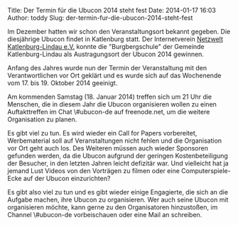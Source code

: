 Title: Der Termin für die Ubucon 2014 steht fest
Date: 2014-01-17 16:03
Author: toddy
Slug: der-termin-fur-die-ubucon-2014-steht-fest

Im Dezember hatten wir schon den Veranstaltungsort bekannt gegeben. Die
diesjährige Ubucon findet in Katlenburg statt. Der Internetverein
[Netzwelt Katlenburg­-Lindau e.V.](http://www.netzwelt-kali.de) konnte
die "Burgbergschule" der Gemeinde Katlenburg­-Lindau als Austragungsort
der Ubucon 2014 gewinnen.

</p>
Anfang des Jahres wurde nun der Termin der Veranstaltung mit den
Verantwortlichen vor Ort geklärt und es wurde sich auf das Wochenende
vom 17. bis 19. Oktober 2014 geeinigt.

</p>
Am kommenden Samstag (18. Januar 2014) treffen sich um 21 Uhr die
Menschen, die in diesem Jahr die Ubucon organisieren wollen zu einen
Auftakttreffen im Chat \#ubucon-de auf freenode.net, um die weitere
Organisation zu planen.

</p>
Es gibt viel zu tun. Es wird wieder ein Call for Papers vorbereitet,
Werbematerial soll auf Veranstaltungen nicht fehlen und die Organisation
vor Ort geht auch los. Des Weiteren müssen auch wieder Sponsoren
gefunden werden, da die Ubucon aufgrund der geringen Kostenbeteiligung
der Besucher, in den letzten Jahren leicht defizitär war. Und vielleicht
hat ja jemand Lust Videos von den Vorträgen zu filmen oder eine
Computerspiele-Ecke auf der Ubucon einzurichten?

</p>
Es gibt also viel zu tun und es gibt wieder einige Engagierte, die sich
an die Aufgabe machen, ihre Ubucon zu organisieren. Wer auch seine
Ubucon mit organisieren möchte, kann gerne zu den Organisatoren
hinzustoßen, im Channel \#ubucon-de vorbeischauen oder eine Mail an
<helfer@ubucon.de> schreiben.

</p>

